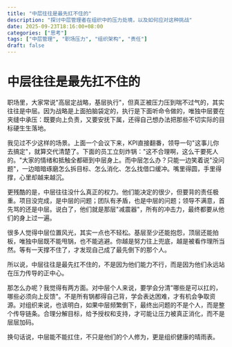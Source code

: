 ```yaml
---
title: "中层往往是最先扛不住的"
description: "探讨中层管理者在组织中的压力处境，以及如何应对这种挑战"
date: 2025-09-23T18:16:00+08:00
categories: ["思考"]
tags: ["中层管理", "职场压力", "组织架构", "责任"]
draft: false
---
```


# 中层往往是最先扛不住的

职场里，大家常说"高层定战略，基层执行"，但真正被压力压到喘不过气的，其实往往是中层。因为战略是上面拍脑袋定的，执行是下面听命令做的，唯独中层要在夹缝中承压：既要向上负责，又要安抚下属，还得自己想办法把那些不切实际的目标硬生生落地。

我见过不少这样的场景。上面一个会议下来，KPI直接翻番，领导一句"这事儿你去搞定"，就算交代清楚了。下面的员工立刻炸锅："这不合理啊，这么干要死人的。"大家的情绪和抵触全都砸到中层身上。而中层怎么办？只能一边笑着说"没问题"，一边暗暗琢磨怎么拆目标、怎么消化、怎么找借口缓冲。嘴里得圆，手里得撑，心里却越来越沉。

更残酷的是，中层往往没什么真正的权力。他们能决定的很少，但要背的责任极重。项目没完成，是中层的问题；团队有矛盾，也是中层的问题；领导不满意，首先骂的还是中层。说白了，他们就是那层"减震器"，所有的冲击力，最终都要从他们的身上过一遍。

很多人觉得中层位置风光，其实一点也不轻松。基层至少还能抱怨，顶层还能拍板，唯独中层既不能甩锅，也不能逃避。你越是努力往上兜底，越是被看作理所当然。等有一天撑不住了，才发现自己成了最先倒下的那个人。

所以说，中层往往是最先扛不住的，不是因为他们能力不行，而是因为他们永远站在压力传导的正中心。

那怎么办呢？我觉得有两方面。对中层个人来说，要学会分清"哪些是可以扛的，哪些必须向上反馈"。不是所有锅都得自己背，学会表达困难，才有机会争取资源。对组织来说，也该明白，如果中层频繁倒下，最终出问题的不是个人，而是整个传导链条。合理分解目标，给予授权和支持，才可能让压力被真正消化，而不是层层加码。

换句话说，中层能不能扛住，不只是他们的个人修为，更是组织健康的晴雨表。